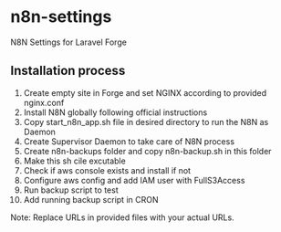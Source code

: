 # n8n-settings
N8N Settings for Laravel Forge

## Installation process

1. Create empty site in Forge and set NGINX according to provided nginx.conf
2. Install N8N globally following official instructions
3. Copy start_n8n_app.sh file in desired directory to run the N8N as Daemon
4. Create Supervisor Daemon to take care of N8N process
5. Create n8n-backups folder and copy n8n-backup.sh in this folder
6. Make this sh cile excutable
7. Check if aws console exists and install if not
8. Configure aws config and add IAM user with FullS3Access
9. Run backup script to test
10. Add running backup script in CRON

   

Note: Replace URLs in provided files with your actual URLs.
